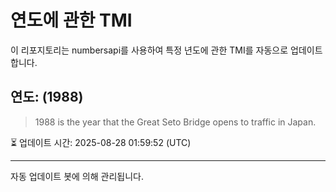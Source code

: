 
# 연도에 관한 TMI

이 리포지토리는 numbersapi를 사용하여 특정 년도에 관한 TMI를 자동으로 업데이트합니다.

## 연도: (1988)
> 1988 is the year that the Great Seto Bridge opens to traffic in Japan.

⏳ 업데이트 시간: 2025-08-28 01:59:52 (UTC)

---
자동 업데이트 봇에 의해 관리됩니다.
